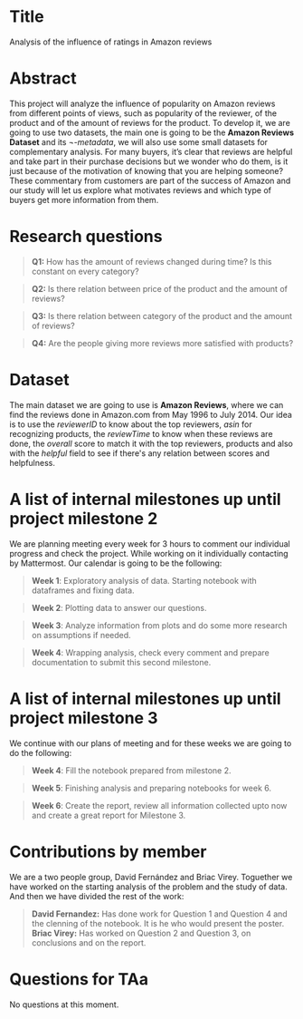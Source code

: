 # Title
Analysis of the influence of ratings in Amazon reviews

# Abstract

This project will analyze the influence of popularity on Amazon reviews from different points of views, such as popularity of the reviewer, of the product and of the amount of reviews for the product. To develop it, we are going to use two datasets, the main one is going to be the **Amazon Reviews Dataset** and its ¬-_metadata_, we will also use some small datasets for complementary analysis.
For many buyers, it’s clear that reviews are helpful and take part in their purchase decisions but we wonder who do them, is it just because of the motivation of knowing that you are helping someone? 
These commentary from customers are part of the success of Amazon and our study will let us explore what motivates reviews and which type of buyers get more information from them. 


# Research questions
> **Q1:** How has the amount of reviews changed during time? Is this constant on every category?

> **Q2:** Is there relation between price of the product and the amount of reviews?

> **Q3:** Is there relation between category of the product and the amount of reviews?

> **Q4:** Are the people giving more reviews more satisfied with products?



# Dataset
The main dataset we are going to use is **Amazon Reviews**, where we can find the reviews done in Amazon.com from May 1996 to July 2014. Our idea is to use the _reviewerID_ to know about the top reviewers, _asin_ for recognizing products, the _reviewTime_ to know when these reviews are done, the _overall_ score to match it with the top reviewers, products and also with the _helpful_ field to see if there's any relation between scores and helpfulness. 


# A list of internal milestones up until project milestone 2
We are planning meeting every week for 3 hours to comment our individual progress and check the project. While working on it individually contacting by Mattermost.
Our calendar is going to be the following:
  > **Week 1**: Exploratory analysis of data. Starting notebook with dataframes and fixing data. 

  > **Week 2**: Plotting data to answer our questions.

  > **Week 3**: Analyze information from plots and do some more research on assumptions if needed.
  
  > **Week 4**: Wrapping analysis, check every comment and prepare documentation to submit this second milestone.


# A list of internal milestones up until project milestone 3
We continue with our plans of meeting and for these weeks we are going to do the following:
  > **Week 4**: Fill the notebook prepared from milestone 2.

  > **Week 5**: Finishing analysis and preparing notebooks for week 6.

  > **Week 6**: Create the report, review all information collected upto now and create a great report for Milestone 3.
 
 
 # Contributions by member
 We are a two people group, David Fernández and Briac Virey.  Toguether we have worked on the starting analysis of the problem and the study of data. And then we have divided the rest of the work:
  > **David Fernandez:** Has done work for Question 1 and Question 4 and the clenning of the notebook. It is he who would present the poster.
  > **Briac Virey:** Has worked on Question 2 and Question 3, on conclusions and on the report.

# Questions for TAa
No questions at this moment.

